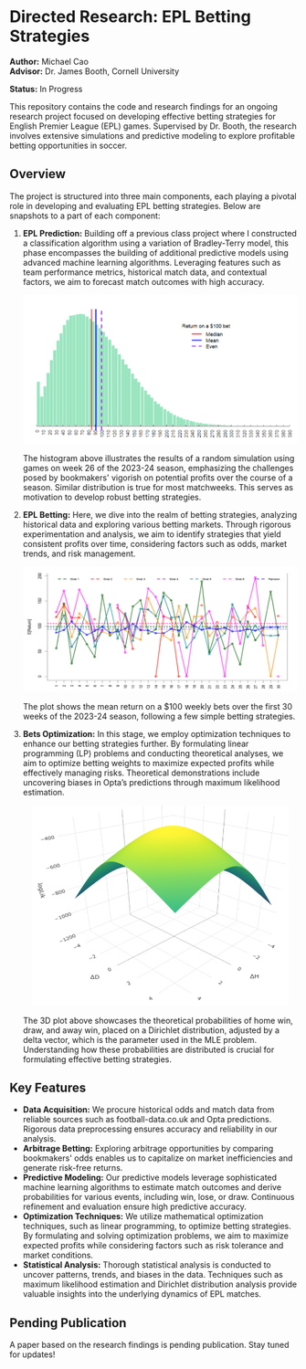 # Directed Research: EPL Betting Strategies
**Author:** Michael Cao  
**Advisor:** Dr. James Booth, Cornell University

**Status:** In Progress

This repository contains the code and research findings for an ongoing research project focused on developing effective betting strategies for English Premier League (EPL) games. Supervised by Dr. Booth, the research involves extensive simulations and predictive modeling to explore profitable betting opportunities in soccer.

## Overview
The project is structured into three main components, each playing a pivotal role in developing and evaluating EPL betting strategies. Below are snapshots to a part of each component:

1. **EPL Prediction:** Building off a previous class project where I constructed a classification algorithm using a variation of Bradley-Terry model, this phase encompasses the building of additional predictive models using advanced machine learning algorithms. Leveraging features such as team performance metrics, historical match data, and contextual factors, we aim to forecast match outcomes with high accuracy.
   
   <p align="center">
   <img src="https://github.com/mic-cao/EPL-Betting-Strategies/blob/main/plots/plot1.png" alt="Histogram of Random Simulation Results" width="620">
   </p>

   The histogram above illustrates the results of a random simulation using games on week 26 of the 2023-24 season, emphasizing the challenges posed by bookmakers' vigorish on potential profits over the course of a season. Similar distribution is true for most matchweeks. This serves as motivation to develop robust betting strategies.

3. **EPL Betting:** Here, we dive into the realm of betting strategies, analyzing historical data and exploring various betting markets. Through rigorous experimentation and analysis, we aim to identify strategies that yield consistent profits over time, considering factors such as odds, market trends, and risk management.

   <p align="center">
   <img src="https://github.com/mic-cao/EPL-Betting-Strategies/blob/main/plots/plot3.png" alt="Simulation Results" width="750">
   </p>

   The plot shows the mean return on a $100 weekly bets over the first 30 weeks of the 2023-24 season, following a few simple betting strategies.

5. **Bets Optimization:** In this stage, we employ optimization techniques to enhance our betting strategies further. By formulating linear programming (LP) problems and conducting theoretical analyses, we aim to optimize betting weights to maximize expected profits while effectively managing risks. Theoretical demonstrations include uncovering biases in Opta’s predictions through maximum likelihood estimation.

   <p align="center">
   <img src="https://github.com/mic-cao/EPL-Betting-Strategies/blob/main/plots/plot4.png" alt="3D Plot of Theoretical Probabilities" width="450">
   </p>

   The 3D plot above showcases the theoretical probabilities of home win, draw, and away win, placed on a Dirichlet distribution, adjusted by a delta vector, which is the parameter used in the MLE problem. Understanding how these probabilities are distributed is crucial for formulating effective betting strategies.

## Key Features
- **Data Acquisition:** We procure historical odds and match data from reliable sources such as football-data.co.uk and Opta predictions. Rigorous data preprocessing ensures accuracy and reliability in our analysis.
- **Arbitrage Betting:** Exploring arbitrage opportunities by comparing bookmakers' odds enables us to capitalize on market inefficiencies and generate risk-free returns.
- **Predictive Modeling:** Our predictive models leverage sophisticated machine learning algorithms to estimate match outcomes and derive probabilities for various events, including win, lose, or draw. Continuous refinement and evaluation ensure high predictive accuracy.
- **Optimization Techniques:** We utilize mathematical optimization techniques, such as linear programming, to optimize betting strategies. By formulating and solving optimization problems, we aim to maximize expected profits while considering factors such as risk tolerance and market conditions.
- **Statistical Analysis:** Thorough statistical analysis is conducted to uncover patterns, trends, and biases in the data. Techniques such as maximum likelihood estimation and Dirichlet distribution analysis provide valuable insights into the underlying dynamics of EPL matches.

## Pending Publication
A paper based on the research findings is pending publication. Stay tuned for updates!
